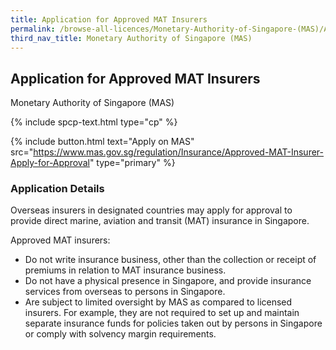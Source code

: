 ```yaml
---
title: Application for Approved MAT Insurers
permalink: /browse-all-licences/Monetary-Authority-of-Singapore-(MAS)/Application-for-Approved-MAT-Insurers
third_nav_title: Monetary Authority of Singapore (MAS)
---
```


## Application for Approved MAT Insurers

Monetary Authority of Singapore (MAS)

{% include spcp-text.html type="cp" %}

{% include button.html text="Apply on MAS" src="https://www.mas.gov.sg/regulation/Insurance/Approved-MAT-Insurer-Apply-for-Approval" type="primary" %}

### Application Details

<p>Overseas insurers in designated countries may apply for approval to provide direct marine, aviation and transit (MAT) insurance in Singapore.</p>
 <p>Approved MAT insurers:</p>
 <ul>
 <li>Do not write insurance business, other than the collection or receipt of premiums in relation to MAT insurance business.</li>
 <li>Do not have a physical presence in Singapore, and provide insurance services from overseas to persons in Singapore.</li>
 <li>Are subject to limited oversight by MAS as compared to licensed insurers. For example, they are not required to set up and maintain separate insurance funds for policies taken out by persons in Singapore or comply with solvency margin requirements.</li>
 </ul>

